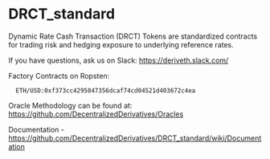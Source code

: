 # DRCT_standard

Dynamic Rate Cash Transaction (DRCT) Tokens are standardized contracts for trading risk and hedging exposure to underlying reference rates.


If you have questions, ask us on Slack: https://deriveth.slack.com/


Factory Contracts on Ropsten:

      ETH/USD:0xf373cc4295047356dcaf74cd04521d403672c4ea
  
  
Oracle Methodology can be found at: https://github.com/DecentralizedDerivatives/Oracles



Documentation - https://github.com/DecentralizedDerivatives/DRCT_standard/wiki/Documentation
